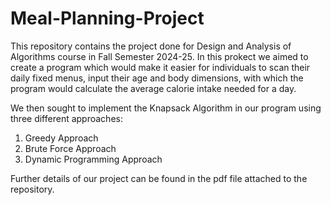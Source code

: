 # Meal-Planning-Project

This repository contains the project done for Design and Analysis of Algorithms course in Fall Semester 2024-25. 
In this prokect we aimed to create a program which would make it easier for individuals to scan their daily fixed menus, input their age and body dimensions, with which the program would calculate the average calorie intake needed for a day.

We then sought to implement the Knapsack Algorithm in our program using three different approaches:

1. Greedy Approach
2. Brute Force Approach
3. Dynamic Programming Approach

Further details of our project can be found in the pdf file attached to the repository.
